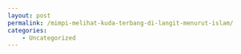 ```yaml
---
layout: post
permalink: /mimpi-melihat-kuda-terbang-di-langit-menurut-islam/
categories:
    - Uncategorized
---
```


